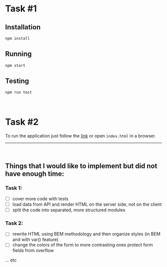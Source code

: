 # Task #1

## Installation

```bash
npm install
```

## Running

```bash
npm start
```

## Testing

```bash
npm run test
```
<br>

# Task #2

To run the application just follow the [link](https://atamananet-exercise-2.netlify.app/) or open `index.html` in a browser. 

<hr>
<br>

## Things that I would like to implement but did not have enough time:

### Task 1:
- [ ] cover more code with tests
- [ ] load data from API and render HTML on the server side, not on the client
- [ ] split the code into separated, more structured modules

### Task 2:
- [ ] rewrite HTML using BEM methodology and then organize styles (in BEM and with var() feature)
- [ ] change the colors of the form to more contrasting ones
protect form fields from overflow

... etc